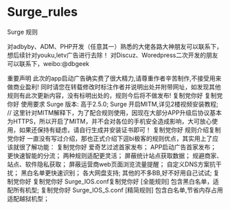 # Surge_rules
Surge 规则


对adbyby、ADM、PHP开发（任意其一）熟悉的大佬各路大神朋友可以联系下，想后续针对youku,letv广告进行去除！
对Discuz、Woredpress二次开发的朋友可以联系下，weibo:@dbgeek

重要声明
此次的app启动广告确实费了很大精力,请尊重作者辛苦制作,不接受用来做商业盈利!
同时请您在转载修改时标注作者并说明出处并附带网址，如发现其他规则有此次更新内容，没有标明出处的，规则今后将不做发布!
复制党你好
复制党你好
使用要求
Surge 版本: 高于2.5.0;
Surge 开启MITM,详见2楼视频安装教程;
  //  这里针对MITM解释下，为了配合规则使用，因现在大部分APP升级后协议基本为HTTPS，所以开启了MITM，并不会对各位的手机安全造成影响，大可放心使用，如果还保持有疑虑，请自行生成并安装证书即可！
复制党你好
规则介绍复制党你好
一直没有写过介绍，那也正式介绍下逗bi极客的规则优点，其实用上了应该就很了解功能：
复制党你好
爱奇艺过滤首家发布；
APP启动广告首家发布；
更快速智能的分流；
两种规则适配更灵活；
屏蔽统计站点获取数据；
规避商家、站点、软件隐私获取；
屏蔽运营商web页面浏览流量提醒；
自定义DNS方案抗干扰；
黑白名单更快速识别；
各大网盘支持;
其他的不多BB,好不好用自己试试;
复制党你好
复制党你好
Surge_IOS.conf复制党你好
[全能规则] 
包含黑白名单，适配所有机型;
复制党你好
Surge_IOS_S.conf
[精简规则]
包含白名单,节省内存占用适配越狱机型；
